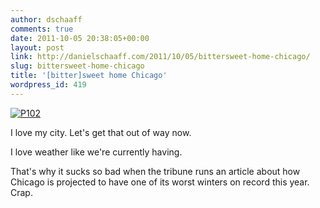 ```yaml
---
author: dschaaff
comments: true
date: 2011-10-05 20:38:05+00:00
layout: post
link: http://danielschaaff.com/2011/10/05/bittersweet-home-chicago/
slug: bittersweet-home-chicago
title: '[bitter]sweet home Chicago'
wordpress_id: 419
---
```


[![P102](http://posterous.com/getfile/files.posterous.com/danielschaaff/dxapizwjGudieBGobJxpGICtjndBofqfExBJgmpypzxrFkpIoJuCpvnAbkux/p102.jpg.scaled500.jpg)](http://posterous.com/getfile/files.posterous.com/danielschaaff/dxapizwjGudieBGobJxpGICtjndBofqfExBJgmpypzxrFkpIoJuCpvnAbkux/p102.jpg.scaled1000.jpg)

I love my city. Let's get that out of way now. 

I love weather like we're currently having.

That's why it sucks so bad when the tribune runs an article about how Chicago is projected to have one of its worst winters on record this year. Crap.
